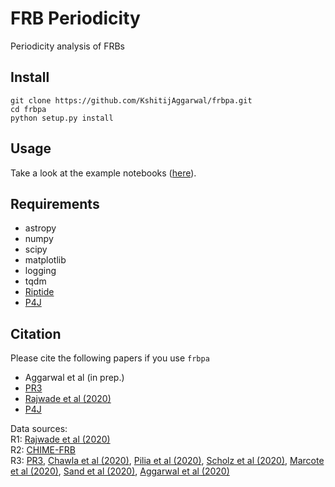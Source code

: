 # FRB Periodicity

Periodicity analysis of FRBs

Install
---
    git clone https://github.com/KshitijAggarwal/frbpa.git
    cd frbpa
    python setup.py install

Usage
---
Take a look at the example notebooks ([here](https://github.com/KshitijAggarwal/frbpa/tree/master/examples)).

Requirements
---
* astropy
* numpy
* scipy
* matplotlib
* logging
* tqdm
* [Riptide](https://github.com/v-morello/riptide)
* [P4J](https://github.com/phuijse/P4J)
 
Citation
---
Please cite the following papers if you use `frbpa`
* Aggarwal et al (in prep.)
* [PR3](https://ui.adsabs.harvard.edu/abs/2020arXiv200110275T/abstract)
* [Rajwade et al (2020)](https://ui.adsabs.harvard.edu/abs/2020MNRAS.tmp.1508R/abstract)
* [P4J](https://ui.adsabs.harvard.edu/abs/2018ApJS..236...12H/abstract)

Data sources: \
R1: [Rajwade et al (2020)](https://ui.adsabs.harvard.edu/abs/2020MNRAS.tmp.1508R/abstract)\
R2: [CHIME-FRB](https://www.chime-frb.ca/)\
R3: [PR3](https://ui.adsabs.harvard.edu/abs/2020arXiv200110275T/abstract), 
[Chawla et al (2020)](https://arxiv.org/abs/2004.02862), [Pilia et al (2020)](https://arxiv.org/abs/2003.12748), 
[Scholz et al (2020)](https://arxiv.org/abs/2004.06082), [Marcote et al (2020)](https://arxiv.org/abs/2004.06082),
[Sand et al (2020)](http://www.astronomerstelegram.org/?read=13781),
[Aggarwal et al (2020)](http://www.astronomerstelegram.org/?read=13664)

